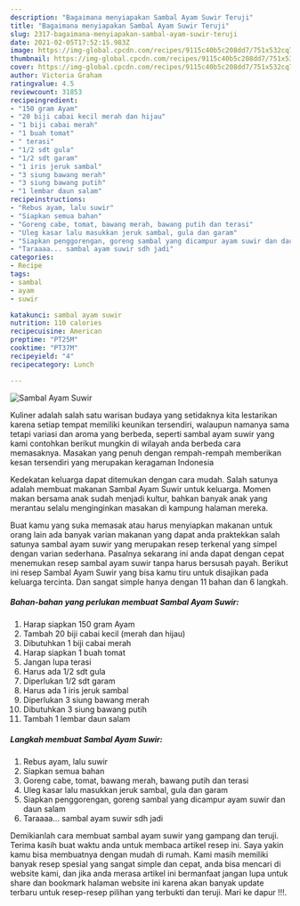 ```yaml
---
description: "Bagaimana menyiapakan Sambal Ayam Suwir Teruji"
title: "Bagaimana menyiapakan Sambal Ayam Suwir Teruji"
slug: 2317-bagaimana-menyiapakan-sambal-ayam-suwir-teruji
date: 2021-02-05T17:52:15.983Z
image: https://img-global.cpcdn.com/recipes/9115c40b5c208dd7/751x532cq70/sambal-ayam-suwir-foto-resep-utama.jpg
thumbnail: https://img-global.cpcdn.com/recipes/9115c40b5c208dd7/751x532cq70/sambal-ayam-suwir-foto-resep-utama.jpg
cover: https://img-global.cpcdn.com/recipes/9115c40b5c208dd7/751x532cq70/sambal-ayam-suwir-foto-resep-utama.jpg
author: Victoria Graham
ratingvalue: 4.5
reviewcount: 31853
recipeingredient:
- "150 gram Ayam"
- "20 biji cabai kecil merah dan hijau"
- "1 biji cabai merah"
- "1 buah tomat"
- " terasi"
- "1/2 sdt gula"
- "1/2 sdt garam"
- "1 iris jeruk sambal"
- "3 siung bawang merah"
- "3 siung bawang putih"
- "1 lembar daun salam"
recipeinstructions:
- "Rebus ayam, lalu suwir"
- "Siapkan semua bahan"
- "Goreng cabe, tomat, bawang merah, bawang putih dan terasi"
- "Uleg kasar lalu masukkan jeruk sambal, gula dan garam"
- "Siapkan penggorengan, goreng sambal yang dicampur ayam suwir dan daun salam"
- "Taraaaa... sambal ayam suwir sdh jadi"
categories:
- Recipe
tags:
- sambal
- ayam
- suwir

katakunci: sambal ayam suwir 
nutrition: 110 calories
recipecuisine: American
preptime: "PT25M"
cooktime: "PT37M"
recipeyield: "4"
recipecategory: Lunch

---
```



![Sambal Ayam Suwir](https://img-global.cpcdn.com/recipes/9115c40b5c208dd7/751x532cq70/sambal-ayam-suwir-foto-resep-utama.jpg)

Kuliner adalah salah satu warisan budaya yang setidaknya kita lestarikan karena setiap tempat memiliki keunikan tersendiri, walaupun namanya sama tetapi variasi dan aroma yang berbeda, seperti sambal ayam suwir yang kami contohkan berikut mungkin di wilayah anda berbeda cara memasaknya. Masakan yang penuh dengan rempah-rempah memberikan kesan tersendiri yang merupakan keragaman Indonesia



Kedekatan keluarga dapat ditemukan dengan cara mudah. Salah satunya adalah membuat makanan Sambal Ayam Suwir untuk keluarga. Momen makan bersama anak sudah menjadi kultur, bahkan banyak anak yang merantau selalu menginginkan masakan di kampung halaman mereka.

Buat kamu yang suka memasak atau harus menyiapkan makanan untuk orang lain ada banyak varian makanan yang dapat anda praktekkan salah satunya sambal ayam suwir yang merupakan resep terkenal yang simpel dengan varian sederhana. Pasalnya sekarang ini anda dapat dengan cepat menemukan resep sambal ayam suwir tanpa harus bersusah payah.
Berikut ini resep Sambal Ayam Suwir yang bisa kamu tiru untuk disajikan pada keluarga tercinta. Dan sangat simple hanya dengan 11 bahan dan 6 langkah.


<!--inarticleads1-->

##### Bahan-bahan yang perlukan membuat Sambal Ayam Suwir:

1. Harap siapkan 150 gram Ayam
1. Tambah 20 biji cabai kecil (merah dan hijau)
1. Dibutuhkan 1 biji cabai merah
1. Harap siapkan 1 buah tomat
1. Jangan lupa  terasi
1. Harus ada 1/2 sdt gula
1. Diperlukan 1/2 sdt garam
1. Harus ada 1 iris jeruk sambal
1. Diperlukan 3 siung bawang merah
1. Dibutuhkan 3 siung bawang putih
1. Tambah 1 lembar daun salam




<!--inarticleads2-->

##### Langkah membuat  Sambal Ayam Suwir:

1. Rebus ayam, lalu suwir
1. Siapkan semua bahan
1. Goreng cabe, tomat, bawang merah, bawang putih dan terasi
1. Uleg kasar lalu masukkan jeruk sambal, gula dan garam
1. Siapkan penggorengan, goreng sambal yang dicampur ayam suwir dan daun salam
1. Taraaaa... sambal ayam suwir sdh jadi




Demikianlah cara membuat sambal ayam suwir yang gampang dan teruji. Terima kasih buat waktu anda untuk membaca artikel resep ini. Saya yakin kamu bisa membuatnya dengan mudah di rumah. Kami masih memiliki banyak resep spesial yang sangat simple dan cepat, anda bisa mencari di website kami, dan jika anda merasa artikel ini bermanfaat jangan lupa untuk share dan bookmark halaman website ini karena akan banyak update terbaru untuk resep-resep pilihan yang terbukti dan teruji. Mari ke dapur !!!. 

